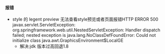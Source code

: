 

#### 报错
* style 的 legent preview 无法查看style预览或者页面报错HTTP ERROR 500 javax.servlet.ServletException: org.springframework.web.util.NestedServletException: Handler dispatch failed; nested exception is java.lang.NoClassDefFoundError: Could not initialize class java.awt.GraphicsEnvironment$LocalGE
  * 解决:jdk 版本过高回退1.8